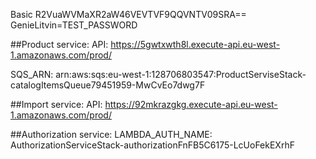 Basic R2VuaWVMaXR2aW46VEVTVF9QQVNTV09SRA==
GenieLitvin=TEST_PASSWORD

##Product service:
API:
https://5gwtxwth8l.execute-api.eu-west-1.amazonaws.com/prod/

SQS_ARN:
arn:aws:sqs:eu-west-1:128706803547:ProductServiseStack-catalogItemsQueue79451959-MwCvEo7dwg7F

##Import service:
API:
https://92mkrazgkg.execute-api.eu-west-1.amazonaws.com/prod/

##Authorization service:
LAMBDA_AUTH_NAME: AuthorizationServiceStack-authorizationFnFB5C6175-LcUoFekEXrhF

